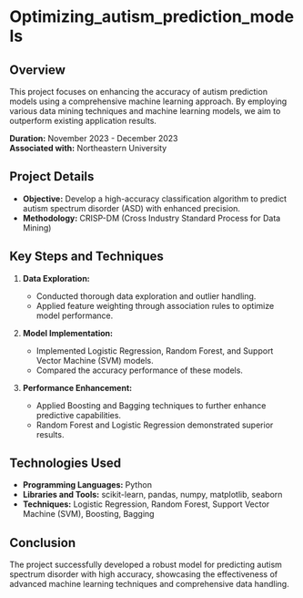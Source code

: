# Optimizing_autism_prediction_models

## Overview
This project focuses on enhancing the accuracy of autism prediction models using a comprehensive machine learning approach. By employing various data mining techniques and machine learning models, we aim to outperform existing application results.

**Duration:** November 2023 - December 2023  
**Associated with:** Northeastern University

## Project Details
- **Objective:** Develop a high-accuracy classification algorithm to predict autism spectrum disorder (ASD) with enhanced precision.
- **Methodology:** CRISP-DM (Cross Industry Standard Process for Data Mining)

## Key Steps and Techniques
1. **Data Exploration:**
   - Conducted thorough data exploration and outlier handling.
   - Applied feature weighting through association rules to optimize model performance.

2. **Model Implementation:**
   - Implemented Logistic Regression, Random Forest, and Support Vector Machine (SVM) models.
   - Compared the accuracy performance of these models.

3. **Performance Enhancement:**
   - Applied Boosting and Bagging techniques to further enhance predictive capabilities.
   - Random Forest and Logistic Regression demonstrated superior results.

## Technologies Used
- **Programming Languages:** Python
- **Libraries and Tools:** scikit-learn, pandas, numpy, matplotlib, seaborn
- **Techniques:** Logistic Regression, Random Forest, Support Vector Machine (SVM), Boosting, Bagging

## Conclusion
The project successfully developed a robust model for predicting autism spectrum disorder with high accuracy, showcasing the effectiveness of advanced machine learning techniques and comprehensive data handling.
